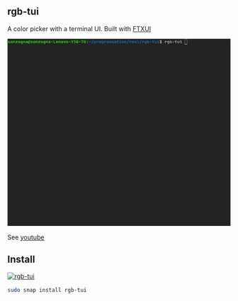 rgb-tui
-------------

A color picker with a terminal UI. Built with [FTXUI](https://github.com/ArthurSonzogni/FTXUI)

![demo](./demo.webp)

See [youtube](https://www.youtube.com/watch?v=ERtUrToBWEM)


Install
-------

[![rgb-tui](https://snapcraft.io/rgb-tui/badge.svg)](https://snapcraft.io/rgb-tui)
```bash
sudo snap install rgb-tui
```


